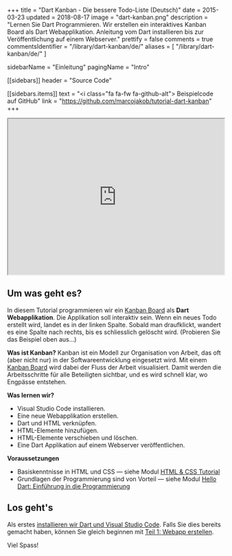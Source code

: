+++
title = "Dart Kanban - Die bessere Todo-Liste (Deutsch)"
date = 2015-03-23
updated = 2018-08-17
image = "dart-kanban.png"
description = "Lernen Sie Dart Programmieren. Wir erstellen ein interaktives Kanban Board als Dart Webapplikation. Anleitung vom Dart installieren bis zur Veröffentlichung auf einem Webserver."
prettify = false
comments = true
commentsIdentifier = "/library/dart-kanban/de/"
aliases = [ 
  "/library/dart-kanban/de/" 
]

sidebarName = "Einleitung"
pagingName = "Intro"

[[sidebars]]
header = "Source Code"

[[sidebars.items]]
text = "<i class=\"fa fa-fw fa-github-alt\"></i> Beispielcode auf GitHub"
link = "https://github.com/marcojakob/tutorial-dart-kanban"
+++

<iframe src="https://marcojakob.github.io/tutorial-dart-kanban/" width="100%" height="363px"></iframe>


## Um was geht es?

In diesem Tutorial programmieren wir ein [Kanban Board](http://de.wikipedia.org/wiki/Kanban-Tafel) als **Dart Webapplikation**. Die Applikation soll interaktiv sein. Wenn ein neues Todo erstellt wird, landet es in der linken Spalte. Sobald man draufklickt, wandert es eine Spalte nach rechts, bis es schliesslich gelöscht wird. (Probieren Sie das Beispiel oben aus...)

**Was ist Kanban?** Kanban ist ein Modell zur Organisation von Arbeit, das oft (aber nicht nur) in der Softwareentwicklung eingesetzt wird. Mit einem [Kanban Board](http://de.wikipedia.org/wiki/Kanban-Tafel) wird dabei der Fluss der Arbeit visualisiert. Damit werden die Arbeitsschritte für alle Beteiligten sichtbar, und es wird schnell klar, wo Engpässe entstehen.

<div class="alert alert-info">
  <strong>Was lernen wir?</strong>

  <ul>
    <li>Visual Studio Code installieren.</li>
    <li>Eine neue Webapplikation erstellen.</li>
    <li>Dart und HTML verknüpfen.</li>
    <li>HTML-Elemente hinzufügen.</li>
    <li>HTML-Elemente verschieben und löschen.</li>
    <li>Eine Dart Applikation auf einem Webserver veröffentlichen.</li>
  </ul>
</div>

<div class="alert alert-warning">
  <strong>Voraussetzungen</strong>
  
  <ul>
    <li>Basiskenntnisse in HTML und CSS &mdash; siehe Modul <a href="/library/html-css/de/" class="alert-link">HTML &amp; CSS Tutorial</a></li>
    <li>Grundlagen der Programmierung sind von Vorteil &mdash; siehe Modul <a href="/library/hello-dart/de/" class="alert-link">Hello Dart: Einführung in die Programmierung</a></li>
  </ul>
</div>


## Los geht's

Als erstes [installieren wir Dart und Visual Studio Code](/library/dart-kanban/de/install/). Falls Sie dies bereits gemacht haben, können Sie gleich beginnen mit [Teil 1: Webapp erstellen](/library/dart-kanban/de/part1).

Viel Spass!
